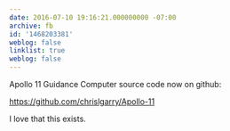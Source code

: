 ```yaml
---
date: 2016-07-10 19:16:21.000000000 -07:00
archive: fb
id: '1468203381'
weblog: false
linklist: true
weblog: false
---
```


Apollo 11 Guidance Computer source code now on github: 

https://github.com/chrislgarry/Apollo-11

I love that this exists.

